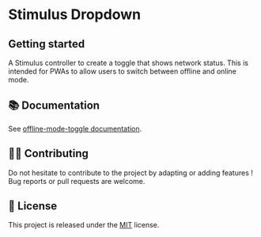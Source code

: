 # Stimulus Dropdown

## Getting started

A Stimulus controller to create a toggle that shows network status. This is intended for PWAs to allow users to switch between offline and online mode.

## 📚 Documentation

See [offline-mode-toggle documentation]().

## 👷‍♂️ Contributing

Do not hesitate to contribute to the project by adapting or adding features ! Bug reports or pull requests are welcome.

## 📝 License

This project is released under the [MIT](http://opensource.org/licenses/MIT) license.
